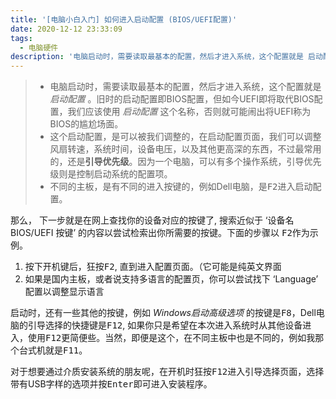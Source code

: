 ```yaml
---
title: '[电脑小白入门] 如何进入启动配置 (BIOS/UEFI配置)'
date: 2020-12-12 23:33:09
tags:
  - 电脑硬件
description: '电脑启动时，需要读取最基本的配置，然后才进入系统，这个配置就是 启动配置 。旧时的启动配置即BIOS配置，但如今UEFI即将取代BIOS配置，我们应该使用 启动配置 这个名称，否则就可能闹出将UEFI称为BIOS的尴尬场面。这个启动配置，是可以被我们调整的，在启动配置页面，我们可以调整风扇转速，系统时间，设备电压，以及其他更高深的东西，不过最常用的，还是引导优先级。因为一个电脑，可以有多个操作系统，引导优先级则是控制启动系统的配置项。不同的主板，是有不同的进入按键的，例如Dell电脑，是F2进入启动..'
---
```


> - 电脑启动时，需要读取最基本的配置，然后才进入系统，这个配置就是 *启动配置* 。旧时的启动配置即BIOS配置，但如今UEFI即将取代BIOS配置，我们应该使用 *启动配置* 这个名称，否则就可能闹出将UEFI称为BIOS的尴尬场面。
> - 这个启动配置，是可以被我们调整的，在启动配置页面，我们可以调整风扇转速，系统时间，设备电压，以及其他更高深的东西，不过最常用的，还是**引导优先级**。因为一个电脑，可以有多个操作系统，引导优先级则是控制启动系统的配置项。
> - 不同的主板，是有不同的进入按键的，例如Dell电脑，是<kbd>F2</kbd>进入启动配置。


那么， 下一步就是在网上查找你的设备对应的按键了, 搜索近似于 ‘设备名 BIOS/UEFI 按键’ 的内容以尝试检索出你所需要的按键。下面的步骤以 <kbd>F2</kbd>作为示例。

1. 按下开机键后，狂按<kbd>F2</kbd>, 直到进入配置页面。（它可能是纯英文界面
2. 如果是国内主板，或者说支持多语言的配置页，你可以尝试找下 ‘Language’ 配置以调整显示语言


启动时，还有一些其他的按键，例如 *Windows启动高级选项* 的按键是<kbd>F8</kbd>，Dell电脑的引导选择的快捷键是<kbd>F12</kbd>, 如果你只是希望在本次进入系统时从其他设备进入，使用<kbd>F12</kbd>更简便些。当然，即便是这个，在不同主板中也是不同的，例如我那个台式机就是<kbd>F11</kbd>。


对于想要通过介质安装系统的朋友呢，在开机时狂按<kbd>F12</kbd>进入引导选择页面，选择带有USB字样的选项并按<kbd>Enter</kbd>即可进入安装程序。
